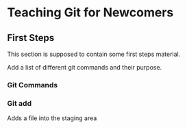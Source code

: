 # Teaching Git for Newcomers

## First Steps

This section is supposed to contain some first steps material.

Add a list of different git commands and their purpose.

### Git Commands

### Git add

Adds a file into the staging area

